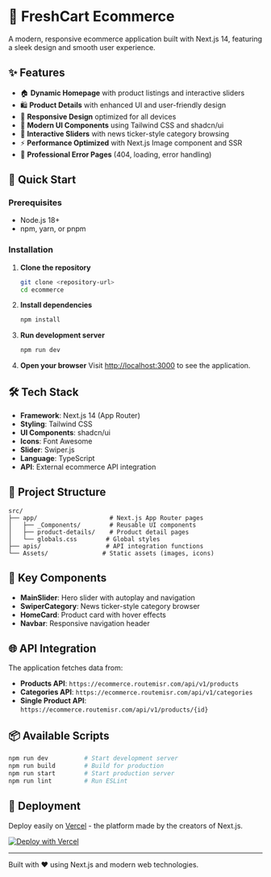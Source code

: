 # 🛒 FreshCart Ecommerce

A modern, responsive ecommerce application built with Next.js 14, featuring a sleek design and smooth user experience.

## ✨ Features

- 🏠 **Dynamic Homepage** with product listings and interactive sliders
- 🛍️ **Product Details** with enhanced UI and user-friendly design
- 📱 **Responsive Design** optimized for all devices
- 🎨 **Modern UI Components** using Tailwind CSS and shadcn/ui
- 🔄 **Interactive Sliders** with news ticker-style category browsing
- ⚡ **Performance Optimized** with Next.js Image component and SSR
- 🎯 **Professional Error Pages** (404, loading, error handling)

## 🚀 Quick Start

### Prerequisites
- Node.js 18+ 
- npm, yarn, or pnpm

### Installation

1. **Clone the repository**
   ```bash
   git clone <repository-url>
   cd ecommerce
   ```

2. **Install dependencies**
   ```bash
   npm install
   ```

3. **Run development server**
   ```bash
   npm run dev
   ```

4. **Open your browser**
   Visit [http://localhost:3000](http://localhost:3000) to see the application.

## 🛠️ Tech Stack

- **Framework**: Next.js 14 (App Router)
- **Styling**: Tailwind CSS
- **UI Components**: shadcn/ui
- **Icons**: Font Awesome
- **Slider**: Swiper.js
- **Language**: TypeScript
- **API**: External ecommerce API integration

## 📁 Project Structure

```
src/
├── app/                    # Next.js App Router pages
│   ├── _Components/        # Reusable UI components
│   ├── product-details/    # Product detail pages
│   └── globals.css        # Global styles
├── apis/                  # API integration functions
└── Assets/               # Static assets (images, icons)
```

## 🎨 Key Components

- **MainSlider**: Hero slider with autoplay and navigation
- **SwiperCategory**: News ticker-style category browser
- **HomeCard**: Product card with hover effects
- **Navbar**: Responsive navigation header

## 🌐 API Integration

The application fetches data from:
- **Products API**: `https://ecommerce.routemisr.com/api/v1/products`
- **Categories API**: `https://ecommerce.routemisr.com/api/v1/categories`
- **Single Product API**: `https://ecommerce.routemisr.com/api/v1/products/{id}`

## 📦 Available Scripts

```bash
npm run dev          # Start development server
npm run build        # Build for production
npm run start        # Start production server
npm run lint         # Run ESLint
```

## 🚢 Deployment

Deploy easily on [Vercel](https://vercel.com/new) - the platform made by the creators of Next.js.

[![Deploy with Vercel](https://vercel.com/button)](https://vercel.com/new)

---

Built with ❤️ using Next.js and modern web technologies.
